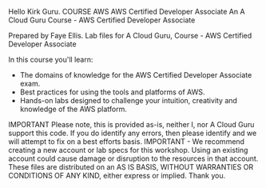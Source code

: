Hello Kirk Guru.
COURSE AWS AWS Certified Developer Associate
An A Cloud Guru Course - AWS Certified Developer Associate

Prepared by Faye Ellis.
Lab files for A Cloud Guru, Course - AWS Certified Developer Associate

In this course you'll learn:
* The domains of knowledge for the AWS Certified Developer Associate exam.
* Best practices for using the tools and platforms of AWS.
* Hands-on labs designed to challenge your intuition, creativity and knowledge of the AWS platform. 

IMPORTANT
Please note, this is provided as-is, neither I, nor A Cloud Guru support this code. If you do identify any errors, then please identify and we will attempt to fix on a best efforts basis.
IMPORTANT - We recommend creating a new account or lab specs for this workshop. Using an existing account could cause damage or disruption to the resources in that account.
These files are distributed on an AS IS BASIS, WITHOUT WARRANTIES OR CONDITIONS OF ANY KIND, either express or implied.
Thank you.
